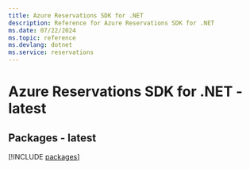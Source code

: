 ```yaml
---
title: Azure Reservations SDK for .NET
description: Reference for Azure Reservations SDK for .NET
ms.date: 07/22/2024
ms.topic: reference
ms.devlang: dotnet
ms.service: reservations
---
```

# Azure Reservations SDK for .NET - latest
## Packages - latest
[!INCLUDE [packages](reservations-index.md)]
